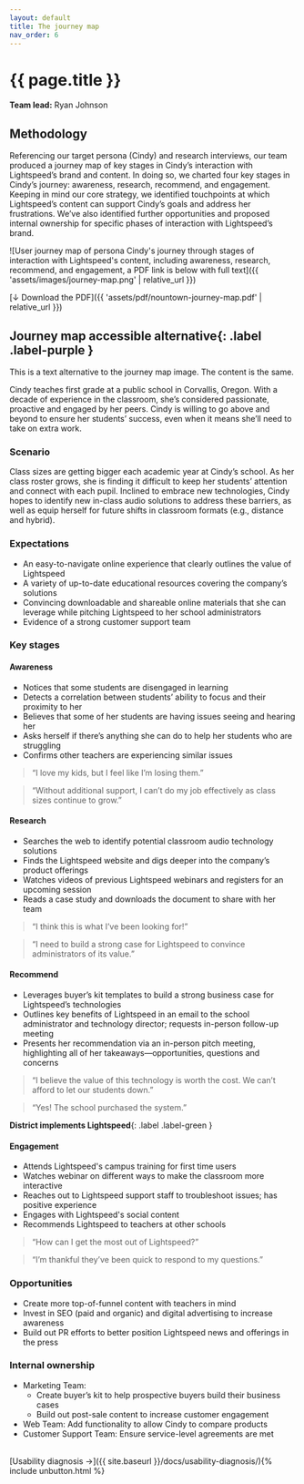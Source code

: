 ```yaml
---
layout: default
title: The journey map
nav_order: 6
---
```


# {{ page.title }}

**Team lead:** Ryan Johnson

## Methodology
Referencing our target persona (Cindy) and research interviews, our team produced a journey map of key stages in Cindy’s interaction with Lightspeed’s brand and content. In doing so, we charted four key stages in Cindy’s journey: awareness, research, recommend, and engagement. Keeping in mind our core strategy, we identified touchpoints at which Lightspeed’s content can support Cindy’s goals and address her frustrations. We’ve also identified further opportunities and proposed internal ownership for specific phases of interaction with Lightspeed’s brand.

![User journey map of persona Cindy's journey through stages of interaction with Lightspeed's content, including awareness, research, recommend, and engagement, a PDF link is below with full text]({{ 'assets/images/journey-map.png' | relative_url }})

[↓ Download the PDF]({{ 'assets/pdf/nountown-journey-map.pdf' | relative_url }})

## Journey map **accessible alternative**{: .label .label-purple } 

This is a text alternative to the journey map image. The content is the same.

Cindy teaches first grade at a public school in Corvallis, Oregon. With a decade of experience in the classroom, she’s considered passionate, proactive and engaged by her peers. Cindy is willing to go above and beyond to ensure her students’ success, even when it means she’ll need to take on extra work.

### Scenario 
Class sizes are getting bigger each academic year at Cindy’s school. As her class roster grows, she is finding it difficult to keep her students’ attention and connect with each pupil. Inclined to embrace new technologies, Cindy hopes to identify new in-class audio solutions to address these barriers, as well as equip herself for future shifts in classroom formats (e.g., distance and hybrid).

### Expectations
- An easy-to-navigate online experience that clearly outlines the value of Lightspeed
- A variety of up-to-date educational resources covering the company’s solutions
- Convincing downloadable and shareable online materials that she can leverage while pitching Lightspeed to her school administrators
- Evidence of a strong customer support team

### Key stages
#### Awareness
- Notices that some students are disengaged in learning
- Detects a correlation between students’ ability to focus and their proximity to her
- Believes that some of her students are having issues seeing and hearing her
- Asks herself if there’s anything she can do to help her students who are struggling
- Confirms other teachers are experiencing similar issues

> “I love my kids, but I feel like I’m losing them.”

> “Without additional support, I can’t do my job effectively as class sizes continue to grow.”

#### Research
- Searches the web to identify potential classroom audio technology solutions
- Finds the Lightspeed website and digs deeper into the company’s product offerings
- Watches videos of previous Lightspeed webinars and registers for an upcoming session
- Reads a case study and downloads the document to share with her team

> “I think this is what I’ve been looking for!”

> “I need to build a strong case for Lightspeed to convince administrators of its value.”

#### Recommend
- Leverages buyer’s kit templates to build a strong business case for Lightspeed’s technologies
- Outlines key benefits of Lightspeed in an email to the school administrator and technology director; requests in-person follow-up meeting
- Presents her recommendation via an in-person pitch meeting, highlighting all of her takeaways—opportunities, questions and concerns

> “I believe the value of this technology is worth the cost. We can’t afford to let our students down.”

> “Yes! The school purchased the system.”

**District implements Lightspeed**{: .label .label-green }

#### Engagement
- Attends Lightspeed's campus training for first time users
- Watches webinar on different ways to make the classroom more interactive
- Reaches out to Lightspeed support staff to troubleshoot issues; has positive experience
- Engages with Lightspeed's social content
- Recommends Lightspeed to teachers at other schools

> “How can I get the most out of Lightspeed?”

> “I’m thankful they’ve been quick to respond to my questions.”

### Opportunities
- Create more top-of-funnel content with teachers in mind
- Invest in SEO (paid and organic) and digital advertising to increase awareness
- Build out PR efforts to better position Lightspeed news and offerings in the press

### Internal ownership
- Marketing Team:
  - Create buyer’s kit to help prospective buyers build their business cases
  - Build out post-sale content to increase customer engagement
- Web Team: Add functionality to allow Cindy to compare products
- Customer Support Team: Ensure service-level agreements are met


<br>
[Usability diagnosis →]({{ site.baseurl }}/docs/usability-diagnosis/){% include unbutton.html %}